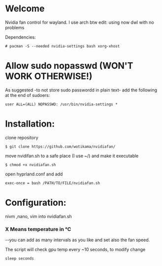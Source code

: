 #  Welcome
Nvidia fan control for wayland. I use arch btw
edit: using now dwl with no problems

Dependencies:
```
# pacman -S --needed nvidia-settings bash xorg-xhost
```

# Allow sudo nopasswd (WON'T WORK OTHERWISE!)
As suggested -to not store sudo passwordd in plain text-  add the following at the end of sudoers:
```
user ALL=(ALL) NOPASSWD: /usr/bin/nvidia-settings *
```
# Installation:
clone repository
```
$ git clone https://github.com/wotikama/nvidiafan/
```
move nvidifan.sh to a safe place (I use ~/) and make it executable
```
$ chmod +x nvidiafan.sh
```

open hyprland.conf and add
```
exec-once = bash /PATH/TO/FILE/nvidiafan.sh
```
# Configuration:
nivm ,nano, vim into nvidiafan.sh 
### X Means temperature in °C
--you can add as many intervals as you like and set also the fan speed.

The script will check gpu temp every ~10 seconds, to modify change
```
sleep seconds
```
